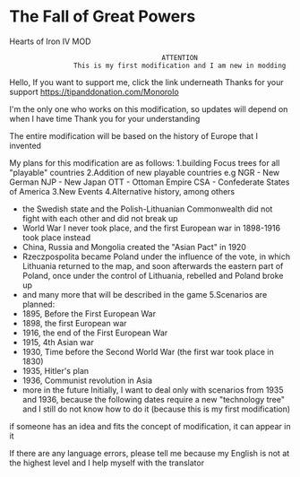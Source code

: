 # The Fall of Great Powers
Hearts of Iron IV MOD
                    
                                          ATTENTION
                    This is my first modification and I am new in modding


Hello, If you want to support me, click the link underneath
Thanks for your support
https://tipanddonation.com/Monorolo

I'm the only one who works on this modification, so updates will depend on when I have time
Thank you for your understanding

The entire modification will be based on the history of Europe that I invented

My plans for this modification are as follows:
1.building Focus trees for all "playable" countries
2.Addition of new playable countries e.g
NGR - New German
NJP - New Japan
OTT - Ottoman Empire
CSA - Confederate States of America
3.New Events
4.Alternative history, among others 
- the Swedish state and the Polish-Lithuanian Commonwealth did not fight with each other and did not break up
- World War I never took place, and the first European war in 1898-1916 took place instead
- China, Russia and Mongolia created the "Asian Pact" in 1920
- Rzeczpospolita became Poland under the influence of the vote, in which Lithuania returned to the map, and soon afterwards the eastern part of Poland, once under the control of Lithuania, rebelled and Poland broke up
- and many more that will be described in the game
5.Scenarios are planned:
- 1895, Before the First European War
- 1898, the first European war
- 1916, the end of the First European War
- 1915, 4th Asian war
- 1930, Time before the Second World War (the first war took place in 1830)
- 1935, Hitler's plan
- 1936, Communist revolution in Asia
- more in the future
Initially, I want to deal only with scenarios from 1935 and 1936, because the following dates require a new "technology tree" and I still do not know how to do it (because this is my first modification)

if someone has an idea and fits the concept of modification, it can appear in it



If there are any language errors, please tell me because my English is not at the highest level and I help myself with the translator
